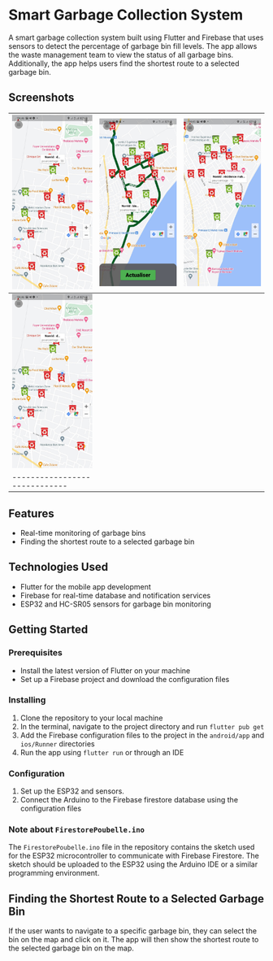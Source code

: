 # Smart Garbage Collection System

A smart garbage collection system built using Flutter and Firebase that uses sensors to detect the percentage of garbage bin fill levels. The app allows the waste management team to view the status of all garbage bins. Additionally, the app helps users find the shortest route to a selected garbage bin.

## Screenshots

| ![](./screenshots/image1.jpg) | ![](./screenshots/image2.jpg) | ![](./screenshots/image3.jpg) |
| ----------------------------- | ----------------------------- | ----------------------------- |
| ![](./screenshots/image1.jpg) |
| ----------------------------- |

## Features

- Real-time monitoring of garbage bins
- Finding the shortest route to a selected garbage bin

## Technologies Used

- Flutter for the mobile app development
- Firebase for real-time database and notification services
- ESP32 and HC-SR05 sensors for garbage bin monitoring

## Getting Started

### Prerequisites

- Install the latest version of Flutter on your machine
- Set up a Firebase project and download the configuration files

### Installing

1. Clone the repository to your local machine
2. In the terminal, navigate to the project directory and run `flutter pub get`
3. Add the Firebase configuration files to the project in the `android/app` and `ios/Runner` directories
4. Run the app using `flutter run` or through an IDE

### Configuration

1. Set up the ESP32 and sensors.
2. Connect the Arduino to the Firebase firestore database using the configuration files

### Note about `FirestorePoubelle.ino`

The `FirestorePoubelle.ino` file in the repository contains the sketch used for the ESP32 microcontroller to communicate with Firebase Firestore. The sketch should be uploaded to the ESP32 using the Arduino IDE or a similar programming environment.

## Finding the Shortest Route to a Selected Garbage Bin

If the user wants to navigate to a specific garbage bin, they can select the bin on the map and click on it. The app will then show the shortest route to the selected garbage bin on the map.
